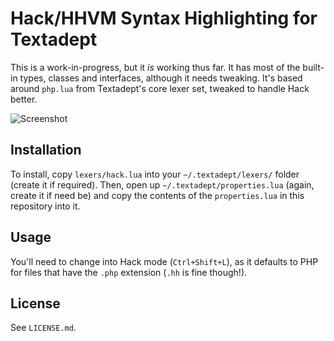 # Hack/HHVM Syntax Highlighting for Textadept

This is a work-in-progress, but it *is* working thus far. It has most of the 
built-in types, classes and interfaces, although it needs tweaking. It's based 
around `php.lua` from Textadept's core lexer set, tweaked to handle Hack 
better. 

![Screenshot](http://i.imgur.com/Hn4yPIA.jpg)

## Installation

To install, copy `lexers/hack.lua` into your `~/.textadept/lexers/` folder 
(create it if required). Then, open up `~/.textadept/properties.lua` (again, 
create it if need be) and copy the contents of the `properties.lua` in this 
repository into it.

## Usage

You'll need to change into Hack mode (`Ctrl+Shift+L`), as it defaults to PHP 
for files that have the `.php` extension (`.hh` is fine though!).

## License

See `LICENSE.md`.
